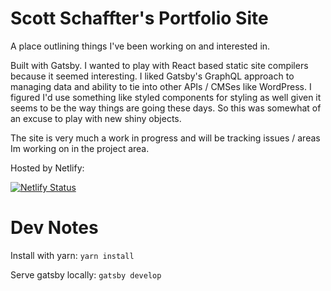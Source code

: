 # Scott Schaffter's Portfolio Site

A place outlining things I've been working on and interested in. 

Built with Gatsby. I wanted to play with React based static site compilers because it seemed interesting. I liked Gatsby's GraphQL approach to managing data and ability to tie into other APIs / CMSes like WordPress. I figured I'd use something like styled components for styling as well given it seems to be the way things are going these days. So this was somewhat of an excuse to play with new shiny objects.

The site is very much a work in progress and will be tracking issues / areas Im working on in the project area.

Hosted by Netlify:

[![Netlify Status](https://api.netlify.com/api/v1/badges/f78d54fd-6712-4cd4-a36b-0e7c598e04a1/deploy-status)](https://app.netlify.com/sites/schaffter/deploys)


# Dev Notes
Install with yarn: `yarn install` 

Serve gatsby locally: `gatsby develop`